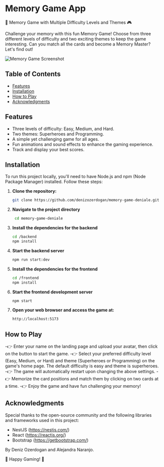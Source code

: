 # Memory Game App

🧠 Memory Game with Multiple Difficulty Levels and Themes 🎮

Challenge your memory with this fun Memory Game! Choose from three different levels of difficulty and two exciting themes to keep the game interesting. Can you match all the cards and become a Memory Master? Let's find out!

![Memory Game Screenshot](/screenshot.png)

## Table of Contents

- [Features](#features)
- [Installation](#installation)
- [How to Play](#how-to-play)
- [Acknowledgments](#acknowledgments)

## Features

- Three levels of difficulty: Easy, Medium, and Hard.
- Two themes: Superheroes and Programming.
- A simple yet challenging game for all ages.
- Fun animations and sound effects to enhance the gaming experience.
- Track and display your best scores.

## Installation

To run this project locally, you'll need to have Node.js and npm (Node Package Manager) installed. Follow these steps:

1. **Clone the repository:** 

   ```bash
   git clone https://github.com/denizozerdogan/memory-game-deniale.git

2. **Navigate to the project directory**
   ```bash
    cd memory-game-deniale
   
3. **Install the dependencies for the backend**
    ```bash
    cd /backend
    npm install

4. **Start the backend server**
    ```bash
    npm run start:dev

5. **Install the dependencies for the frontend**
    ```bash
    cd /frontend
    npm install

6. **Start the frontend development server**
    ```bash
    npm start

7. **Open your web browser and access the game at:**
    ```bash
    http://localhost:5173

## How to Play
-👉 Enter your name on the landing page and upload your avatar, then click on the button to start the game. 
-👉 Select your preferred difficulty level (Easy, Medium, or Hard) and theme (Superheroes or Programming) on the game's home page. The default difficulty is easy and theme is superheroes. 
-👉 The game will automatically restart upon changing the above settings. 
-👉 Memorize the card positions and match them by clicking on two cards at a time.
-👉 Enjoy the game and have fun challenging your memory!

## Acknowledgments
Special thanks to the open-source community and the following libraries and frameworks used in this project:

- NestJS (https://nestjs.com/)
- React (https://reactjs.org/)
- Bootstrap (https://getbootstrap.com/)

By Deniz Ozerdogan and Alejandra Naranjo.

🚀 Happy Gaming! 🚀





